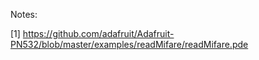 Notes:

[1] https://github.com/adafruit/Adafruit-PN532/blob/master/examples/readMifare/readMifare.pde